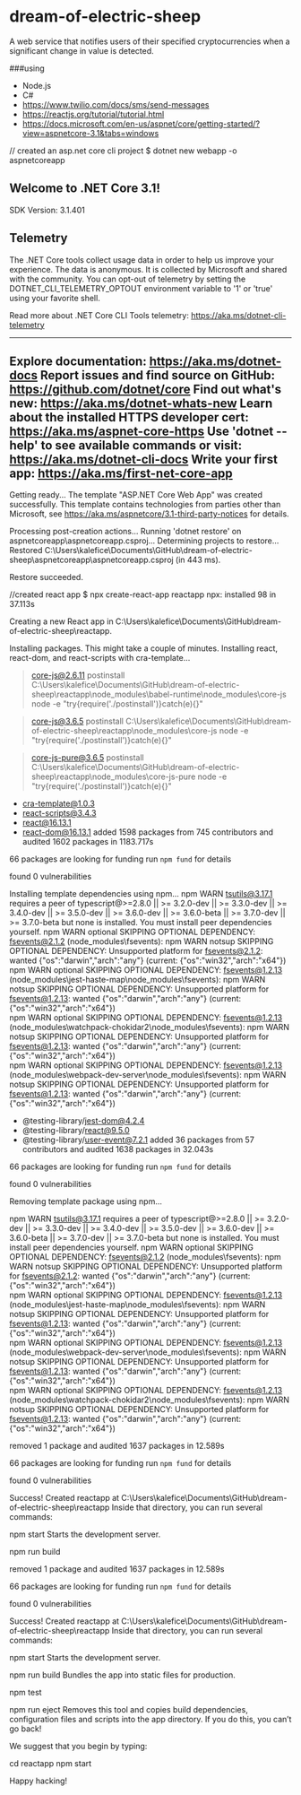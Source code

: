 # dream-of-electric-sheep
A web service that notifies users of their specified cryptocurrencies when a significant change in value is detected. 


###using
* Node.js
* C#
* https://www.twilio.com/docs/sms/send-messages
* https://reactjs.org/tutorial/tutorial.html
* https://docs.microsoft.com/en-us/aspnet/core/getting-started/?view=aspnetcore-3.1&tabs=windows



// created an asp.net core cli project
$ dotnet new webapp -o aspnetcoreapp

Welcome to .NET Core 3.1!
---------------------    
SDK Version: 3.1.401     

Telemetry
---------
The .NET Core tools collect usage data in order to help us improve your experience. The data is anonymous. It is collected by Microsoft and shared with the community. 
You can opt-out of telemetry by setting the DOTNET_CLI_TELEMETRY_OPTOUT environment variable to '1' or 'true' using your favorite shell.

Read more about .NET Core CLI Tools telemetry: https://aka.ms/dotnet-cli-telemetry

----------------
Explore documentation: https://aka.ms/dotnet-docs
Report issues and find source on GitHub: https://github.com/dotnet/core
Find out what's new: https://aka.ms/dotnet-whats-new
Learn about the installed HTTPS developer cert: https://aka.ms/aspnet-core-https
Use 'dotnet --help' to see available commands or visit: https://aka.ms/dotnet-cli-docs
Write your first app: https://aka.ms/first-net-core-app
--------------------------------------------------------------------------------------
Getting ready...
The template "ASP.NET Core Web App" was created successfully.
This template contains technologies from parties other than Microsoft, see https://aka.ms/aspnetcore/3.1-third-party-notices for details.

Processing post-creation actions...
Running 'dotnet restore' on aspnetcoreapp\aspnetcoreapp.csproj...
  Determining projects to restore...
  Restored C:\Users\kalefice\Documents\GitHub\dream-of-electric-sheep\aspnetcoreapp\aspnetcoreapp.csproj (in 443 ms).

Restore succeeded.


//created react app
$ npx create-react-app reactapp
npx: installed 98 in 37.113s

Creating a new React app in C:\Users\kalefice\Documents\GitHub\dream-of-electric-sheep\reactapp.

Installing packages. This might take a couple of minutes.
Installing react, react-dom, and react-scripts with cra-template...


> core-js@2.6.11 postinstall C:\Users\kalefice\Documents\GitHub\dream-of-electric-sheep\reactapp\node_modules\babel-runtime\node_modules\core-js
> node -e "try{require('./postinstall')}catch(e){}"


> core-js@3.6.5 postinstall C:\Users\kalefice\Documents\GitHub\dream-of-electric-sheep\reactapp\node_modules\core-js
> node -e "try{require('./postinstall')}catch(e){}"


> core-js-pure@3.6.5 postinstall C:\Users\kalefice\Documents\GitHub\dream-of-electric-sheep\reactapp\node_modules\core-js-pure
> node -e "try{require('./postinstall')}catch(e){}"

+ cra-template@1.0.3
+ react-scripts@3.4.3
+ react@16.13.1
+ react-dom@16.13.1
added 1598 packages from 745 contributors and audited 1602 packages in 1183.717s

66 packages are looking for funding
  run `npm fund` for details

found 0 vulnerabilities


Installing template dependencies using npm...
npm WARN tsutils@3.17.1 requires a peer of typescript@>=2.8.0 || >= 3.2.0-dev || >= 3.3.0-dev || >= 3.4.0-dev || >= 3.5.0-dev || >= 3.6.0-dev || >= 3.6.0-beta || >= 3.7.0-dev || >= 3.7.0-beta but none is installed. You must install peer dependencies yourself.
npm WARN optional SKIPPING OPTIONAL DEPENDENCY: fsevents@2.1.2 (node_modules\fsevents):
npm WARN notsup SKIPPING OPTIONAL DEPENDENCY: Unsupported platform for fsevents@2.1.2: wanted {"os":"darwin","arch":"any"} (current: {"os":"win32","arch":"x64"})      
npm WARN optional SKIPPING OPTIONAL DEPENDENCY: fsevents@1.2.13 (node_modules\jest-haste-map\node_modules\fsevents):
npm WARN notsup SKIPPING OPTIONAL DEPENDENCY: Unsupported platform for fsevents@1.2.13: wanted {"os":"darwin","arch":"any"} (current: {"os":"win32","arch":"x64"})     
npm WARN optional SKIPPING OPTIONAL DEPENDENCY: fsevents@1.2.13 (node_modules\watchpack-chokidar2\node_modules\fsevents):
npm WARN notsup SKIPPING OPTIONAL DEPENDENCY: Unsupported platform for fsevents@1.2.13: wanted {"os":"darwin","arch":"any"} (current: {"os":"win32","arch":"x64"})     
npm WARN optional SKIPPING OPTIONAL DEPENDENCY: fsevents@1.2.13 (node_modules\webpack-dev-server\node_modules\fsevents):
npm WARN notsup SKIPPING OPTIONAL DEPENDENCY: Unsupported platform for fsevents@1.2.13: wanted {"os":"darwin","arch":"any"} (current: {"os":"win32","arch":"x64"})     

+ @testing-library/jest-dom@4.2.4
+ @testing-library/react@9.5.0
+ @testing-library/user-event@7.2.1
added 36 packages from 57 contributors and audited 1638 packages in 32.043s

66 packages are looking for funding
  run `npm fund` for details

found 0 vulnerabilities

Removing template package using npm...

npm WARN tsutils@3.17.1 requires a peer of typescript@>=2.8.0 || >= 3.2.0-dev || >= 3.3.0-dev || >= 3.4.0-dev || >= 3.5.0-dev || >= 3.6.0-dev || >= 3.6.0-beta || >= 3.7.0-dev || >= 3.7.0-beta but none is installed. You must install peer dependencies yourself.
npm WARN optional SKIPPING OPTIONAL DEPENDENCY: fsevents@2.1.2 (node_modules\fsevents):
npm WARN notsup SKIPPING OPTIONAL DEPENDENCY: Unsupported platform for fsevents@2.1.2: wanted {"os":"darwin","arch":"any"} (current: {"os":"win32","arch":"x64"})      
npm WARN optional SKIPPING OPTIONAL DEPENDENCY: fsevents@1.2.13 (node_modules\jest-haste-map\node_modules\fsevents):
npm WARN notsup SKIPPING OPTIONAL DEPENDENCY: Unsupported platform for fsevents@1.2.13: wanted {"os":"darwin","arch":"any"} (current: {"os":"win32","arch":"x64"})     
npm WARN optional SKIPPING OPTIONAL DEPENDENCY: fsevents@1.2.13 (node_modules\webpack-dev-server\node_modules\fsevents):
npm WARN notsup SKIPPING OPTIONAL DEPENDENCY: Unsupported platform for fsevents@1.2.13: wanted {"os":"darwin","arch":"any"} (current: {"os":"win32","arch":"x64"})     
npm WARN optional SKIPPING OPTIONAL DEPENDENCY: fsevents@1.2.13 (node_modules\watchpack-chokidar2\node_modules\fsevents):
npm WARN notsup SKIPPING OPTIONAL DEPENDENCY: Unsupported platform for fsevents@1.2.13: wanted {"os":"darwin","arch":"any"} (current: {"os":"win32","arch":"x64"})     

removed 1 package and audited 1637 packages in 12.589s

66 packages are looking for funding
  run `npm fund` for details

found 0 vulnerabilities


Success! Created reactapp at C:\Users\kalefice\Documents\GitHub\dream-of-electric-sheep\reactapp
Inside that directory, you can run several commands:

  npm start
    Starts the development server.

  npm run build

removed 1 package and audited 1637 packages in 12.589s

66 packages are looking for funding
  run `npm fund` for details

found 0 vulnerabilities


Success! Created reactapp at C:\Users\kalefice\Documents\GitHub\dream-of-electric-sheep\reactapp
Inside that directory, you can run several commands:

  npm start
    Starts the development server.

  npm run build
    Bundles the app into static files for production.

  npm test

  npm run eject
    Removes this tool and copies build dependencies, configuration files
    and scripts into the app directory. If you do this, you can’t go back!

We suggest that you begin by typing:

  cd reactapp
  npm start

Happy hacking!